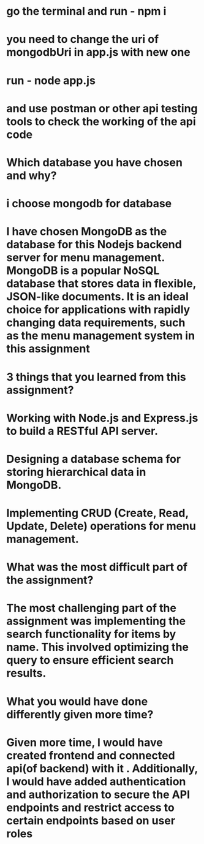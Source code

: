 # go the terminal and run - npm i 
# you need to change the uri of mongodbUri in app.js with new one 
# run -  node app.js 
# and use postman or other api testing tools to check the working of the api code



# Which database you have chosen and why?
# i choose mongodb for database
# I have chosen MongoDB as the database for this Nodejs backend server for menu management. MongoDB is a popular NoSQL database that stores data in flexible, JSON-like documents. It is an ideal choice for applications with rapidly changing data requirements, such as the menu management system in this assignment



# 3 things that you learned from this assignment?
# Working with Node.js and Express.js to build a RESTful API server.
# Designing a database schema for storing hierarchical data in MongoDB.
# Implementing CRUD (Create, Read, Update, Delete) operations for menu management.



# What was the most difficult part of the assignment?
# The most challenging part of the assignment was implementing the search functionality for items by name. This involved optimizing the query to ensure efficient search results.



# What you would have done differently given more time?
# Given more time, I would have created frontend and connected api(of backend) with it . Additionally, I would have added authentication and authorization to secure the API endpoints and restrict access to certain endpoints based on user roles


